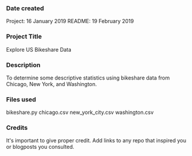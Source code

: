 ### Date created
Project: 16 January 2019
README: 19 February 2019

### Project Title
Explore US Bikeshare Data

### Description
To determine some descriptive statistics using bikeshare data from Chicago, New York, and Washington.

### Files used
bikeshare.py
chicago.csv
new_york_city.csv
washington.csv

### Credits
It's important to give proper credit. Add links to any repo that inspired you or blogposts you consulted.
